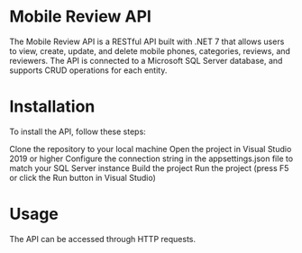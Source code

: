 # Mobile Review API

The Mobile Review API is a RESTful API built with .NET 7 that allows users to view, create, update, and delete mobile phones, categories, reviews, and reviewers. The API is connected to a Microsoft SQL Server database, and supports CRUD operations for each entity.

# Installation
To install the API, follow these steps:

Clone the repository to your local machine
Open the project in Visual Studio 2019 or higher
Configure the connection string in the appsettings.json file to match your SQL Server instance
Build the project
Run the project (press F5 or click the Run button in Visual Studio)

# Usage
The API can be accessed through HTTP requests.
